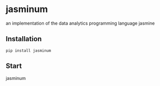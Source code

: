 # jasminum

an implementation of the data analytics programming language jasmine

## Installation

```
pip install jasminum
```

## Start

jasminum
